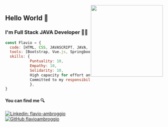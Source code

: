 <img align='right' src="https://media.giphy.com/media/M9gbBd9nbDrOTu1Mqx/giphy.gif" width="230">

### <h2>Hello World 👋</h2>
<h3>I'm Full Stack JAVA Developer 👨‍💻</h3>

```javascript
const Flavio = {
  code: [HTML, CSS, JAVASCRIPT, JAVA, SQL],
  tools: [Bootstrap, Vue.js, Springboot, Git, Github, Github Actions, JUnit, Mockito, Swagger],
  skills: {
           Puntuality: 10,
           Empathy: 10,
           Solidarity: 10,
           High capacity for effort and work: 10,
           Committed to my responsibilities: 10
           },
}
```
<h4>You can find me 🔍</h4>

[![Linkedin: flavio-ambroggio](https://img.shields.io/badge/-flavioambroggio-blue?style=flat-square&logo=Linkedin&logoColor=white&link=https://www.linkedin.com/in/flavio-ambroggio/)](https://www.linkedin.com/in/flavio-ambroggio)<br>
[![GitHub flavioambroggio](https://img.shields.io/github/followers/flavioambroggio?label=follow&style=social)](https://github.com/flavioambroggio)
